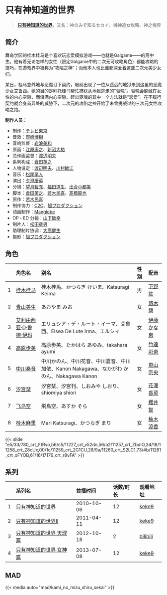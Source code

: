 # 只有神知道的世界


> <u>**[只有神知道的世界](https://bgm.tv/subject/5976)**</u>，又名：神のみぞ知るセカイ、機神追女攻略、神之境界

## 简介

舞岛学园的桂木桂马是个喜欢玩恋爱模拟游戏——也就是Galgame——的高中生。他有着无论怎样的女性（限定Galgame中的二次元可攻略角色）都能攻略的技巧，在游戏界中被称为“攻陷之神”；而他本人也比谁都深爱着这些二次元美少女们。

某日，桂马意外地与恶魔订下契约，眼前出现了一位从遥远的地狱来到这里的恶魔少女艾鲁西。她的目的是拜托桂马帮忙捕获从地狱逃走的“驱魂”。驱魂会躲藏在女性的内心空隙，而填满内心空隙、赶出驱魂的其中一个方法就是“恋爱”。在不履行契约就会身首异处的威胁下，二次元的攻陷之神开始了未曾挑战过的三次元女性攻略之路。

**制作人员：**
- 制作：[テレビ東京](https://bgm.tv/person/188)
- 音效：[野崎博樹](https://bgm.tv/person/28052)
- 音响监督：[岩浪美和](https://bgm.tv/person/231)
- 原画：[江原康之](https://bgm.tv/person/12506)、[新沼大祐](https://bgm.tv/person/34073)
- 总作画监督：[渡辺明夫](https://bgm.tv/person/6009)
- 系列构成：[倉田英之](https://bgm.tv/person/375)
- 人物设定：[渡辺明夫](https://bgm.tv/person/6009)、[川村敏江](https://bgm.tv/person/3332)
- 音乐：[松尾早人](https://bgm.tv/person/2087)
- 演出：[夕澄慶英](https://bgm.tv/person/12296)
- 分镜：[望月智充](https://bgm.tv/person/581)、[福田道生](https://bgm.tv/person/2610)、[出合小都美](https://bgm.tv/person/15844)
- 脚本：[倉田英之](https://bgm.tv/person/375)、[若木民喜](https://bgm.tv/person/7029)、[髙橋龍也](https://bgm.tv/person/6718)
- 原作：[若木民喜](https://bgm.tv/person/7029)
- 制作协力：[C2C](https://bgm.tv/person/12875)、[旭プロダクション](https://bgm.tv/person/6065)
- 动画制作：[Manglobe](https://bgm.tv/person/1712)
- OP・ED 分镜：[山下敏幸](https://bgm.tv/person/26498)
- 制片人：[松田章男](https://bgm.tv/person/47646)
- 助理制片协调：[大高健生](https://bgm.tv/person/51172)
- 摄影：[旭プロダクション](https://bgm.tv/person/6065)

## 角色

|     |   角色名   |   别名  | 性别 |  配音  |
|:--- |:------  |:----      |:---  |:--   |
| 1 | [桂木桂马](https://bgm.tv/character/780) | 桂木桂馬、かつらぎ けいま、Katsuragi Keima | 男 | [下野紘](https://bgm.tv/person/4262) |
| 2 | [青山美生](https://bgm.tv/character/11227) | あおやま みお | 女 | [悠木碧](https://bgm.tv/person/5076) |
| 3 | [艾利由西亚·D·鲁德·伊玛](https://bgm.tv/character/11257) | エリュシア・デ・ルート・イーマ、艾鲁西、Elsea De Lute Irma、エルシィ | 女 | [伊藤かな恵](https://bgm.tv/person/4949) |
| 4 | [高原步美](https://bgm.tv/character/11258) | 高原歩美、たかはら あゆみ、takahara ayumi | 女 | [竹達彩奈](https://bgm.tv/person/5228) |
| 5 | [中川奏音](https://bgm.tv/character/11259) | 中川かのん、中川花音、中川嘉音、中川加侬、Kanon Nakagawa、なかがわ かのん、Nakagawa Kanon | 女 | [東山奈央](https://bgm.tv/person/6010) |
| 6 | [汐宫栞](https://bgm.tv/character/11260) | 汐宮栞、汐宫刊、しおみや しおり、shiomiya shiori | 女 | [花澤香菜](https://bgm.tv/person/4765) |
| 7 | [飞鸟空](https://bgm.tv/character/11261) | 飛鳥空、あすか そら | 女 | [櫻井智](https://bgm.tv/person/5954) |
| 8 | [桂木麻里](https://bgm.tv/character/17176) | Mari Katsuragi、かつらぎ まり | 女 | [柚木涼香](https://bgm.tv/person/4007) |

{{< slide "e5/33/780_crt_FtRvo,b6/c5/11227_crt_v52dn,56/a2/11257_crt_ZbdIO,34/18/11258_crt_Z8cUx,00/1c/11259_crt_2G1CU,26/9a/11260_crt_S2LC1,73/4b/11261_crt_oFYOB,61/16/17176_crt_r8vFA" >}}

## 系列

|     | 系列名          | 首播时间       | 话数/时长 | 观看地址                                                     |
| :-- | :----------- | :--------- | :---- | :------------------------------------------------------- |
| 1   |[只有神知道的世界](https://bgm.tv/subject/5976)| 2010-10-06 | 12    | [keke9](https://www.keke9.app/play/22423-4-169243.html)  |
| 2   |[只有神知道的世界II](https://bgm.tv/subject/10739)| 2011-04-11 | 12    | [keke9](https://www.keke9.app/play/22422-4-169231.html)  |
| 3   |[只有神知道的世界 天理篇](https://bgm.tv/subject/46014)| 2012-10-18 | 2     | [bilibili](https://www.bilibili.com/video/BV12s41157JV)  |
| 4   |[只有神知道的世界 女神篇](https://bgm.tv/subject/56112)| 2013-07-08 | 12    | [keke9](https://www.keke9.app/play/168061-2-342764.html) |

## MAD

{{< media  auto="mad/kami_no_mizu_shiru_sekai" >}}


